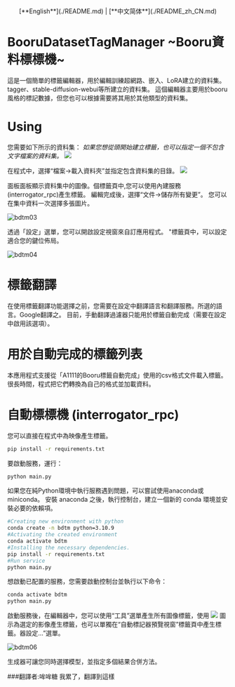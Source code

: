 <div align="center">
[**English**](./README.md) | [**中文简体**](./README_zh_CN.md)
</div>

# BooruDatasetTagManager ~Booru資料標標機~
這是一個簡單的標籤編輯器，用於編輯訓練超網路、嵌入、LoRA建立的資料集。tagger、stable-diffusion-webui等所建立的資料集。
這個編輯器主要用於booru風格的標記數據，但您也可以根據需要將其用於其他類型的資料集。

# Using
您需要如下所示的資料集：
*如果您想從頭開始建立標籤，也可以指定一個不包含文字檔案的資料集。*
![](https://user-images.githubusercontent.com/1236582/198582869-be2938a7-f7b2-4ad9-8e8c-a53604a24c2d.jpg)

在程式中，選擇“檔案->載入資料夾”並指定包含資料集的目錄。
![](https://github.com/starik222/BooruDatasetTagManager/assets/1236582/4d5a1a31-5909-4706-a3d1-980f82d58c6a)

面板面板顯示資料集中的圖像。個標籤頁中,您可以使用內建服務(interrogator_rpc)產生標籤。
編輯完成後，選擇“文件->儲存所有變更”。
您可以在集中資料一次選擇多張圖片。

![bdtm03](https://github.com/starik222/BooruDatasetTagManager/assets/1236582/72a450dd-93d9-4cef-9a73-8460c77e9b7d)

透過「設定」選單，您可以開啟設定視窗來自訂應用程式。 "標籤頁中，可以設定適合您的鍵位佈局。

![bdtm04](https://github.com/starik222/BooruDatasetTagManager/assets/1236582/2adb081f-b11c-480e-b137-1cb801d0474f)

# 標籤翻譯

在使用標籤翻譯功能選擇之前，您需要在設定中翻譯語言和翻譯服務。所選的語言。Google翻譯之。
目前，手動翻譯過濾器只能用於標籤自動完成（需要在設定中啟用該選項）。

# 用於自動完成的標籤列表

本應用程式支援從「A1111的Booru標籤自動完成」使用的csv格式文件載入標籤。很長時間，程式把它們轉換為自己的格式並加載資料。

# 自動標標機 (interrogator_rpc)

您可以直接在程式中為映像產生標籤。
```bash
pip install -r requirements.txt
```
要啟動服務，運行：
```bash
python main.py
```
如果您在純Python環境中執行服務遇到問題，可以嘗試使用anaconda或miniconda。
安裝 anaconda 之後，執行控制台，建立一個新的 conda 環境並安裝必要的依賴項。
```bash
#Creating new environment with python
conda create -n bdtm python=3.10.9
#Activating the created environment
conda activate bdtm
#Installing the necessary dependencies.
pip install -r requirements.txt
#Run service
python main.py
```
想啟動已配置的服務，您需要啟動控制台並執行以下命令：
```bash
conda activate bdtm
python main.py
```
啟動服務後，在編輯器中，您可以使用“工具”選單產生所有圖像標籤，使用 ![](https://github.com/starik222/BooruDatasetTagManager/assets/1236582/230f47f9-5cef-49bc-8b44-a67890433c42) 圖示為選定的影像產生標籤，也可以單獨在“自動標記器預覽視窗”標籤頁中產生標籤。器設定...”選單。

![bdtm06](https://github.com/starik222/BooruDatasetTagManager/assets/1236582/88c3ab34-b96e-411c-b0b9-2a92729b822c)

生成器可讓您同時選擇模型，並指定多個結果合併方法。

###翻譯者:哞哞糖
我累了，翻譯到這樣
